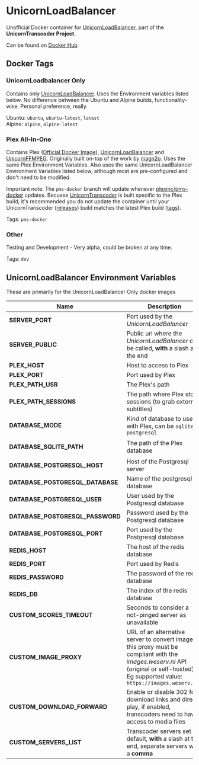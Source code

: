 # UnicornLoadBalancer
Unofficial Docker container for [UnicornLoadBalancer](https://github.com/UnicornTranscoder/UnicornLoadBalancer), part of the **UnicornTranscoder Project**.  

Can be found on [Docker Hub](https://registry.hub.docker.com/r/lusky3/unicornloadbalancer)

## Docker Tags

### UnicornLoadbalancer Only
Contains only [UnicornLoadBalancer](https://github.com/UnicornTranscoder/UnicornLoadBalancer). Uses the Environment variables listed below. No difference between the Ubuntu and Alpine builds, functionality-wise. Personal preference, really.  
   
Ubuntu: `ubuntu`, `ubuntu-latest`, `latest`  
Alpine: `alpine`, `alpine-latest`  

### Plex All-In-One
Contains Plex ([Official Docker Image](https://github.com/plexinc/pms-docker)), [UnicornLoadBalancer](https://github.com/UnicornTranscoder/UnicornLoadBalancer) and [UnicornFFMPEG](https://github.com/UnicornTranscoder/UnicornFFMPEG). Originally built on-top of the work by [magn2o](https://github.com/magn2o/UnicornDockerUnofficial). Uses the same Plex Environment Variables. Also uses the same UnicornLoadBalancer Environment Variables listed below, although most are pre-configured and don't need to be modified.  
  
Important note: The `pms-docker` branch will update whenever [plexinc/pms-docker](https://hub.docker.com/r/plexinc/pms-docker) updates. Becuase [UnicornTranscoder](https://github.com/UnicornTranscoder/UnicornTranscoder) is built specific to the Plex build, it's recommended you do not update the container until your UnicornTranscoder ([releases](https://github.com/UnicornTranscoder/UnicornTranscoder/releases)) build matches the latest Plex build ([tags](https://hub.docker.com/r/plexinc/pms-docker/tags)).  
  
Tags: `pms-docker`

### Other
Testing and Development - Very alpha, could be broken at any time.
  
Tags: `dev`

## UnicornLoadBalancer Environment Variables
These are primarily for the UnicornLoadBalancer Only docker images

| Name | Description | Type | Default |
| ----------------- | ------------------------------------------------------------ | ------| ------- |
| **SERVER_PORT** | Port used by the *UnicornLoadBalancer* | `int` | `3001` |
| **SERVER_PUBLIC** | Public url where the *UnicornLoadBalancer* can be called, **with** a slash at the end | `string` | `http://127.0.0.1:3001/` |
| **PLEX_HOST** | Host to access to Plex | `string` | `127.0.0.1` | 
| **PLEX_PORT** | Port used by Plex | `int` | `32400` | 
| **PLEX_PATH_USR** | The Plex's path | `string` | `/usr/lib/plexmediaserver/` | 
| **PLEX_PATH_SESSIONS** | The path where Plex store sessions (to grab external subtitles) | `string` | `/var/lib/plexmediaserver/Library/Application Support/Plex Media Server/Cache/Transcode/Sessions` | 
| **DATABASE_MODE** | Kind of database to use with Plex, can be `sqlite` or `postgresql` | `string` | `sqlite` |
| **DATABASE_SQLITE_PATH** | The path of the Plex database | `string` | `/var/lib/plexmediaserver/Library/Application Support/Plex Media Server/Plug-in Support/Databases/com.plexapp.plugins.library.db` |
| **DATABASE_POSTGRESQL_HOST** | Host of the Postgresql server | `string` | ` ` |
| **DATABASE_POSTGRESQL_DATABASE** | Name of the postgresql database | `string` | ` ` |
| **DATABASE_POSTGRESQL_USER** | User used by the Postgresql database| `string` | ` ` |
| **DATABASE_POSTGRESQL_PASSWORD** | Password used by the Postgresql database | `string` | ` ` |
| **DATABASE_POSTGRESQL_PORT** | Port used by the Postgresql database | `int` | `5432` |
| **REDIS_HOST** | The host of the redis database | `string` `undefined` | `undefined` | 
| **REDIS_PORT** | Port used by Redis | `int` | `6379` |
| **REDIS_PASSWORD** | The password of the redis database | `string` | ` ` | 
| **REDIS_DB** | The index of the redis database | `int` | `0` | 
| **CUSTOM_SCORES_TIMEOUT** | Seconds to consider a not-pinged server as unavailable | `int` | `10` | 
| **CUSTOM_IMAGE_PROXY** | URL of an alternative server to convert images, this proxy must be compliant with the *images.weserv.nl* API (original or self-hosted). Eg supported value: `https://images.weserv.nl/` | `string` | ` ` | 
| **CUSTOM_DOWNLOAD_FORWARD** | Enable or disable 302 for download links and direct play, if enabled, transcoders need to have access to media files | `bool` | `false` | 
| **CUSTOM_SERVERS_LIST** | Transcoder servers set by default, **with** a slash at the end, separate servers with a **comma** | `string array` | `[]` | 
